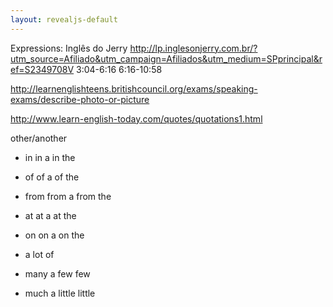 ```yaml
---
layout: revealjs-default
---
```


Expressions: Inglês do Jerry
http://lp.inglesonjerry.com.br/?utm_source=Afiliado&utm_campaign=Afiliados&utm_medium=SPprincipal&ref=S2349708V
3:04-6:16
6:16-10:58

http://learnenglishteens.britishcouncil.org/exams/speaking-exams/describe-photo-or-picture

http://www.learn-english-today.com/quotes/quotations1.html


other/another

  - in
    in a
    in the
  - of
    of a
    of the
  - from
    from a
    from the
  - at
    at a
    at the
  - on
    on a
    on the


  - a lot of
  - many
    a few
    few
  - much
    a little
    little